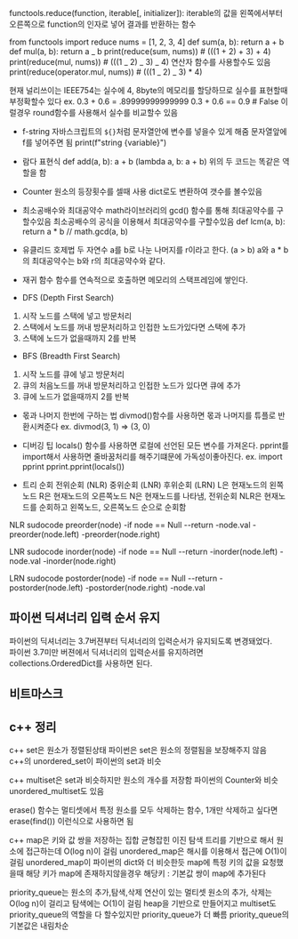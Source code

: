 functools.reduce(function, iterable[, initializer]):
iterable의 값을 왼쪽에서부터 오른쪽으로 function의 인자로 넣어 결과를 반환하는 함수

from functools import reduce
nums = [1, 2, 3, 4]
def sum(a, b):
return a + b
def mul(a, b):
return a _ b
print(reduce(sum, nums)) # (((1 + 2) + 3) + 4)
print(reduce(mul, nums)) # (((1 _ 2) _ 3) _ 4)
연산자 함수를 사용할수도 있음
print(reduce(operator.mul, nums)) # (((1 _ 2) _ 3) \* 4)

현재 널리쓰이는 IEEE754는 실수에 4, 8byte의 메모리를 할당하므로 실수를 표현할때 부정확할수 있다
ex. 0.3 + 0.6 = .89999999999999
0.3 + 0.6 == 0.9 # False
이럴경우 round함수를 사용해서 실수를 비교할수 있음

- f-string
  자바스크립트의 `${}`처럼 문자열안에 변수를 넣을수 있게 해줌
  문자열앞에 f를 넣어주면 됨
  print(f"string {variable}")

- 람다 표현식
  def add(a, b): a + b
  (lambda a, b: a + b)
  위의 두 코드는 똑같은 역할을 함

- Counter
  원소의 등장횟수를 셀때 사용
  dict로도 변환하여 갯수를 볼수있음

- 최소공배수와 최대공약수
  math라이브러리의 gcd() 함수를 통해 최대공약수를 구할수있음
  최소공배수의 공식을 이용해서 최대공약수를 구할수있음
  def lcm(a, b): return a \* b // math.gcd(a, b)

- 유클리드 호제법
  두 자연수 a를 b로 나눈 나머지를 r이라고 한다. (a > b)
  a와 a \* b의 최대공약수는 b와 r의 최대공약수와 같다.

- 재귀 함수
  함수를 연속적으로 호출하면 메모리의 스택프레임에 쌓인다.

- DFS (Depth First Search)

1. 시작 노드를 스택에 넣고 방문처리
2. 스택에서 노드를 꺼내 방문처리하고 인접한 노드가있다면 스택에 추가
3. 스택에 노드가 없을때까지 2를 반복

- BFS (Breadth First Search)

1. 시작 노드를 큐에 넣고 방문처리
2. 큐의 처음노드를 꺼내 방문처리하고 인접한 노드가 있다면 큐에 추가
3. 큐에 노드가 없을때까지 2를 반복

- 몫과 나머지 한번에 구하는 법
  divmod()함수를 사용하면 몫과 나머지를 튜플로 반환시켜준다
  ex. divmod(3, 1) => (3, 0)

- 디버깅 팁
  locals() 함수를 사용하면 로컬에 선언된 모든 변수를 가져온다.
  pprint를 import해서 사용하면 줄바꿈처리를 해주기떄문에 가독성이좋아진다.
  ex.
  import pprint
  pprint.pprint(locals())

- 트리 순회
  전위순회 (NLR)
  중위순회 (LNR)
  후위순회 (LRN)
  L은 현재노드의 왼쪽노드 R은 현재노드의 오른쪽노드 N은 현재노드를 나타냄, 전위순회 NLR은 현재노드를 순회하고 왼쪽노드, 오른쪽노드 순으로 순회함

NLR sudocode
preorder(node)
-if node == Null
--return
-node.val
-preorder(node.left)
-preorder(node.right)

LNR sudocode
inorder(node)
-if node == Null
--return
-inorder(node.left)
-node.val
-inorder(node.right)

LRN sudocode
postorder(node)
-if node == Null
--return
-postorder(node.left)
-postorder(node.right)
-node.val

## 파이썬 딕셔너리 입력 순서 유지

파이썬의 딕셔너리는 3.7버젼부터 딕셔너리의 입력순서가 유지되도록 변경돼었다.  
파이썬 3.7미만 버젼에서 딕셔너리의 입력순서를 유지하려면 collections.OrderedDict를 사용하면 된다.

## 비트마스크

## c++ 정리

c++ set은 원소가 정렬된상태 파이썬은 set은 원소의 정렬됨을 보장해주지 않음 c++의 unordered_set이 파이썬의 set과 비슷

c++ multiset은 set과 비슷하지만 원소의 개수를 저장함 파이썬의 Counter와 비슷 unordered_multiset도 있음

erase() 함수는 멀티셋에서 특정 원소를 모두 삭제하는 함수, 1개만 삭제하고 싶다면 erase(find()) 이런식으로 사용하면 됨

c++ map은 키와 값 쌍을 저장하는 집합 균형잡힌 이진 탐색 트리를 기반으로 해서 원소에 접근하는데 O(log n)이 걸림
unordered_map은 해시를 이용해서 접근에 O(1)이 걸림 unordered_map이 파이썬의 dict와 더 비슷한듯
map에 특정 키의 값을 요청했을때 해당 키가 map에 존재하지않을경우 해당키 : 기본값 쌍이 map에 추가된다

priority_queue는 원소의 추가,탐색,삭제 연산이 있는 멀티셋 원소의 추가, 삭제는 O(log n)이 걸리고 탐색에는 O(1)이 걸림
heap을 기반으로 만들어지고 multiset도 priority_queue의 역할을 다 할수있지만 priority_queue가 더 빠름
priority_queue의 기본값은 내림차순
